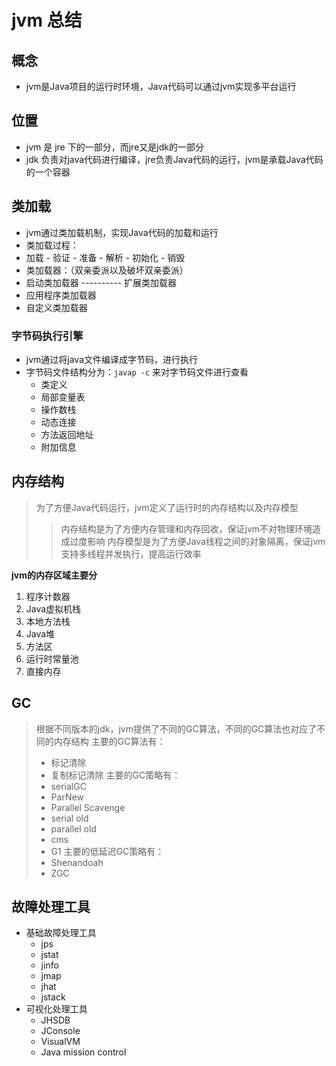 # jvm 总结

## 概念

- jvm是Java项目的运行时环境，Java代码可以通过jvm实现多平台运行

## 位置

- jvm 是 jre 下的一部分，而jre又是jdk的一部分
- jdk 负责对java代码进行编译，jre负责Java代码的运行，jvm是承载Java代码的一个容器

## 类加载

- jvm通过类加载机制，实现Java代码的加载和运行 </br>
- 类加载过程：
- 加载 - 验证 - 准备 - 解析 - 初始化 - 销毁
- 类加载器：（双亲委派以及破坏双亲委派）
- 启动类加载器 ----------  扩展类加载器
- 应用程序类加载器
- 自定义类加载器

### 字节码执行引擎

- jvm通过将java文件编译成字节码，进行执行
- 字节码文件结构分为：`javap -c` 来对字节码文件进行查看
    -   类定义
    -   局部变量表
    -   操作数栈
    -   动态连接
    -   方法返回地址
    -   附加信息

## 内存结构

> 为了方便Java代码运行，jvm定义了运行时的内存结构以及内存模型
> > 内存结构是为了方便内存管理和内存回收，保证jvm不对物理环境造成过度影响
> > 内存模型是为了方便Java线程之间的对象隔离，保证jvm支持多线程并发执行，提高运行效率

**jvm的内存区域主要分**
1. 程序计数器
2. Java虚拟机栈
3. 本地方法栈
4. Java堆
5. 方法区
6. 运行时常量池
7. 直接内存
   

## GC

> 根据不同版本的jdk，jvm提供了不同的GC算法，不同的GC算法也对应了不同的内存结构
> 主要的GC算法有：
>   - 标记清除
>   - 复制标记清除
> 主要的GC策略有：
>   - serialGC
>   - ParNew
>   - Parallel Scavenge
>   - serial old
>   - parallel old
>   - cms
>   - G1
> 主要的低延迟GC策略有：
>   - Shenandoah
>   - ZGC

## 故障处理工具

- 基础故障处理工具
    - jps
    - jstat
    - jinfo
    - jmap
    - jhat
    - jstack
- 可视化处理工具
    - JHSDB
    - JConsole
    - VisualVM
    - Java mission control
